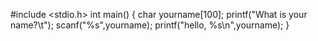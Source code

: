 #include <stdio.h>
int main()
{
char yourname[100];
printf("What is your name?\t");
scanf("%s",yourname);
printf("hello, %s\n",yourname);
}
